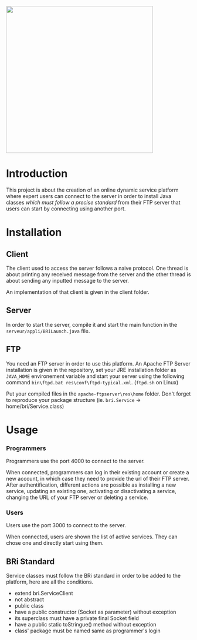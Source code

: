 <img src="https://i.ibb.co/rd4j2zk/brillan.png" width="400">

# Introduction
This project is about the creation of an online dynamic service platform where expert users can connect to the server in order to install Java classes _which must follow a precise standard_ from their FTP server that users can start by connecting using another port.

# Installation
## Client
The client used to access the server follows a naive protocol. One thread is about printing any received message from the server and the other thread is about sending any inputted message to the server.

An implementation of that client is given in the client folder.

## Server
In order to start the server, compile it and start the main function in the `serveur/appli/BRiLaunch.java` file.

## FTP
You need an FTP server in order to use this platform. An Apache FTP Server installation is given in the repository, set your JRE installation folder as `JAVA_HOME` environement variable and start your server using the following command `bin\ftpd.bat res\conf\ftpd-typical.xml`. (`ftpd.sh` on Linux)

Put your compiled files in the `apache-ftpserver\res\home` folder. Don't forget to reproduce your package structure (ie. `bri.Service` -> home/bri/Service.class)

# Usage
### Programmers
Programmers use the port 4000 to connect to the server.

When connected, programmers can log in their existing account or create a new account, in which case they need to provide the url of their FTP server. After authentification, different actions are possible as installing a new service, updating an existing one, activating or disactivating a service, changing the URL of your FTP server or deleting a service.

### Users
Users use the port 3000 to connect to the server.

When connected, users are shown the list of active services. They can chose one and directly start using them. 

## BRi Standard
Service classes must follow the BRi standard in order to be added to the platform, here are all the conditions.

* extend bri.ServiceClient
* not abstract
* public class
* have a public constructor (Socket as parameter) without exception
* its superclass must have a private final Socket field
* have a public static toStringue() method without exception
* class' package must be named same as programmer's login
